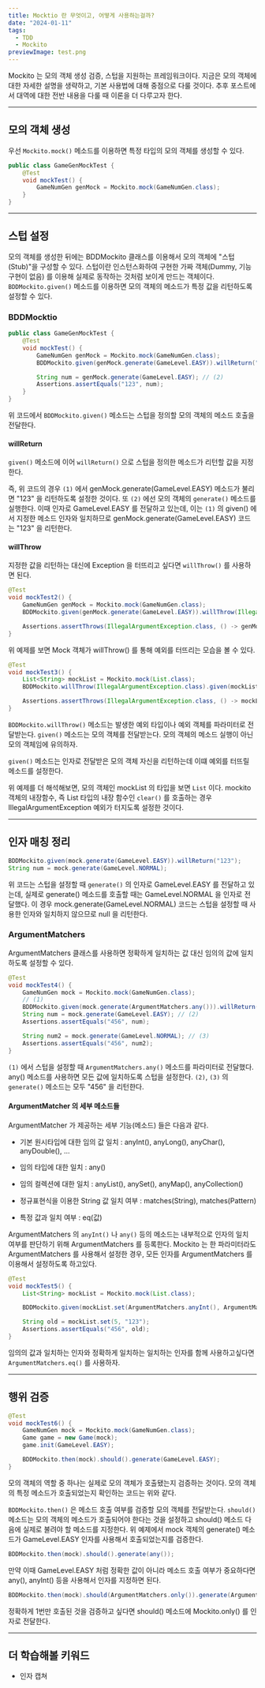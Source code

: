 ```yaml
---
title: Mocktio 란 무엇이고, 어떻게 사용하는걸까?
date: "2024-01-11"
tags:
  - TDD
  - Mockito
previewImage: test.png
---
```


Mockito 는 모의 객체 생성 검증, 스텁을 지원하는 프레임워크이다. 지금은 모의 객체에 대한 자세한 설명을 생략하고, 기본 사용법에 대해 중점으로 다룰 것이다. 추후 포스트에서 대역에 대한 전반 내용을 다룰 때 이론을 더 다루고자 한다.

---

## 모의 객체 생성

우선 `Mockito.mock()` 메소드를 이용하면 특정 타입의 모의 객체를 생성할 수 있다.

```java
public class GameGenMockTest {
    @Test
    void mockTest() {
        GameNumGen genMock = Mockito.mock(GameNumGen.class);
    }
}
```

---

## 스텁 설정

모의 객체를 생성한 뒤에는 BDDMockito 클래스를 이용해서 모의 객체에 "스텁(Stub)"을 구성할 수 있다. 스텁이란 인스턴스화하여 구현한 가짜 객체(Dummy, 기능 구현이 없음) 를 이용해 실제로 동작하는 것처럼 보이게 만드는 객체이다. `BDDMockito.given()` 메소드를 이용하면 모의 객체의 메소드가 특정 값을 리턴하도록 설정할 수 있다.

### BDDMocktio

```java
public class GameGenMockTest {
    @Test
    void mockTest() {
        GameNumGen genMock = Mockito.mock(GameNumGen.class);
        BDDMockito.given(genMock.generate(GameLevel.EASY)).willReturn("123"); // (1)

        String num = genMock.generate(GameLevel.EASY); // (2)
        Assertions.assertEquals("123", num);
    }
}
```

위 코드에서 `BDDMockito.given()` 메소드는 스텁을 정의할 모의 객체의 메소드 호출을 전달한다.

#### willReturn

`given()` 메소드에 이어 `willReturn()` 으로 스텁을 정의한 메소드가 리턴할 값을 지정한다.

즉, 위 코드의 경우 `(1)` 에서 genMock.generate(GameLevel.EASY) 메소드가 불리면 "123" 을 리턴하도록 설정한 것이다. 또 `(2)` 에선 모의 객체의 `generate()` 메소드를 실행한다. 이때 인자로 GameLevel.EASY 를 전달하고 있는데, 이는 `(1)` 의 given() 에서 지정한 메소드 인자와 일치하므로 genMock.generate(GameLevel.EASY) 코드는 "123" 을 리턴한다.

#### willThrow

지정한 값을 리턴하는 대신에 Exception 을 터뜨리고 싶다면 `willThrow()` 를 사용하면 된다.

```java
@Test
void mockTest2() {
	GameNumGen genMock = Mockito.mock(GameNumGen.class);
    BDDMockito.given(genMock.generate(GameLevel.EASY)).willThrow(IllegalArgumentException.class);

    Assertions.assertThrows(IllegalArgumentException.class, () -> genMock.generate(null));
}
```

위 예제를 보면 Mock 객체가 willThrow() 를 통해 예외를 터뜨리는 모습을 볼 수 있다.

```java
@Test
void mockTest3() {
	List<String> mockList = Mockito.mock(List.class);
    BDDMockito.willThrow(IllegalArgumentException.class).given(mockList).clear();

    Assertions.assertThrows(IllegalArgumentException.class, () -> mockList.clear());
}
```

`BDDMockito.willThrow()` 메소드는 발생한 예외 타입이나 예외 객체를 파라미터로 전달받는다. `given()` 메소드는 모의 객체를 전달받는다. 모의 객체의 메소드 실행이 아닌 모의 객체임에 유의하자.

`given()` 메소드는 인자로 전달받은 모의 객체 자신을 리턴하는데 이떄 예외를 터뜨릴 메소드를 설정한다.

위 예제를 더 해석해보면, 모의 객체인 mockList 의 타입을 보면 `List` 이다. mockito 객체의 내장함수, 즉 List 타입의 내장 함수인 `clear()` 를 호출하는 경우 IllegalArgumentException 예외가 터지도록 설정한 것이다.

---

## 인자 매칭 정리

```java
BDDMockito.given(mock.generate(GameLevel.EASY)).willReturn("123");
String num = mock.generate(GameLevel.NORMAL);
```

위 코드는 스텁을 설정할 때 `generate()` 의 인자로 GameLevel.EASY 를 전달하고 있는데, 실제로 generate() 메소드를 호출할 때는 GameLevel.NORMAL 을 인자로 전달했다. 이 경우 mock.generate(GameLevel.NORMAL) 코드는 스텁을 설정할 때 사용한 인자와 일치하지 않으므로 null 을 리턴한다.

### ArgumentMatchers

ArgumentMatchers 클래스를 사용하면 정확하게 일치하는 값 대신 임의의 값에 일치하도록 설정할 수 있다.

```java
@Test
void mockTest4() {
	GameNumGen mock = Mockito.mock(GameNumGen.class);
    // (1)
    BDDMockito.given(mock.generate(ArgumentMatchers.any())).willReturn("456");
    String num = mock.generate(GameLevel.EASY); // (2)
    Assertions.assertEquals("456", num);

    String num2 = mock.generate(GameLevel.NORMAL); // (3)
    Assertions.assertEquals("456", num2);
}
```

`(1)` 에서 스텁을 설정할 때 `ArgumentMatchers.any()` 메소드를 파라미터로 전달했다. any() 메소드를 사용하면 모든 값에 일치하도록 스텁을 설정한다. `(2)`, `(3)` 의 `generate()` 메소드는 모두 "456" 을 리턴한다.

#### ArgumentMatcher 의 세부 메소드들

ArgumentMatcher 가 제공하는 세부 기능(메소드) 들은 다음과 같다.

- 기본 원시타입에 대한 임의 값 일치 : anyInt(), anyLong(), anyChar(), anyDouble(), ...

- 임의 타입에 대한 일치 : any()

- 임의 컬렉션에 대한 일치 : anyList(), anySet(), anyMap(), anyCollection()

- 정규표현식을 이용한 String 값 일치 여부 : matches(String), matches(Pattern)

- 특정 값과 일치 여부 : eq(값)

ArgumentMatchers 의 `anyInt()` 나 `any()` 등의 메소드는 내부적으로 인자의 일치 여부를 판단하기 위해 ArgumentMatchers 를 등록한다. Mockito 는 한 파라미터라도 ArgumentMatchers 를 사용해서 설정한 경우, 모든 인자를 ArgumentMatchers 를 이용해서 설정하도록 하고있다.

```java
@Test
void mockTest5() {
	List<String> mockList = Mockito.mock(List.class);

    BDDMockito.given(mockList.set(ArgumentMatchers.anyInt(), ArgumentMatchers.eq("123"))).willReturn("456");

    String old = mockList.set(5, "123");
	Assertions.assertEquals("456", old);
}
```

임의의 값과 일치하는 인자와 정확하게 일치하는 일치하는 인자를 함께 사용하고싶다면 `ArgumentMatchers.eq()` 를 사용하자.

---

## 행위 검증

```java
@Test
void mockTest6() {
	GameNumGen mock = Mockito.mock(GameNumGen.class);
    Game game = new Game(mock);
    game.init(GameLevel.EASY);

    BDDMockito.then(mock).should().generate(GameLevel.EASY);
}
```

모의 객체의 역할 중 하나는 실제로 모의 객체가 호출됐는지 검증하는 것이다. 모의 객체의 특정 메소드가 호출되었는지 확인하는 코드는 위와 같다.

`BDDMockito.then()` 은 메소드 호출 여부를 검증할 모의 객체를 전달받는다. `should()` 메소드는 모의 객체의 메소드가 호출되어야 한다는 것을 설정하고 should() 메소드 다음에 실제로 불려야 할 메소드를 지정한다. 위 예제에서 mock 객체의 generate() 메소드가 GameLevel.EASY 인자를 사용해서 호출되었는지를 검증한다.

```java
BDDMockito.then(mock).should().generate(any());
```

만약 이때 GameLevel.EASY 처럼 정확한 값이 아니라 메소드 호출 여부가 중요하다면 any(), anyInt() 등을 사용해서 인자를 지정하면 된다.

```java
BDDMockito.then(mock).should(ArgumentMatchers.only()).generate(ArgumentMatchers.any());
```

정확하게 1번만 호출된 것을 검증하고 싶다면 should() 메소드에 Mockito.only() 를 인자로 전달한다.

---

## 더 학습해볼 키워드

- 인자 캡쳐
